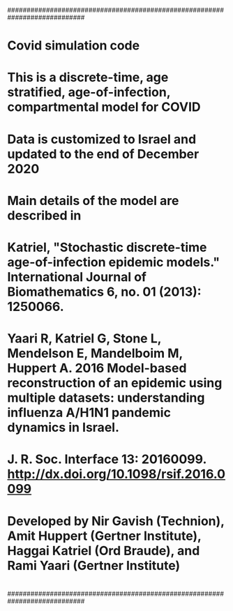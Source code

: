 ############################################################################
#
# Covid simulation code
#
# This is a discrete-time, age stratified, age-of-infection, compartmental model for COVID
# Data is customized to Israel and updated to the end of December 2020
#
# Main details of the model are described in 
#
# Katriel, "Stochastic discrete-time age-of-infection epidemic models." International Journal of Biomathematics 6, no. 01 (2013): 1250066.
#
# Yaari R, Katriel G, Stone L, Mendelson E, Mandelboim M, Huppert A. 2016 Model-based reconstruction of an epidemic using multiple datasets: understanding influenza A/H1N1 pandemic dynamics in Israel. 
# J. R. Soc. Interface 13: 20160099. http://dx.doi.org/10.1098/rsif.2016.0099
#
# Developed by Nir Gavish (Technion), Amit Huppert (Gertner Institute), Haggai Katriel (Ord Braude), and Rami Yaari (Gertner Institute)
# 
############################################################################
